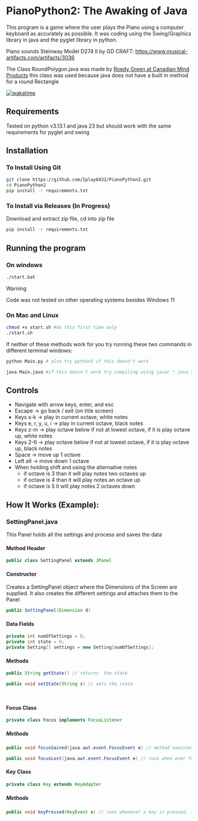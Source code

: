 # PianoPython2: The Awaking of Java
This program is a game where the user plays the Piano using a computer keyboard as accurately as possible. It was coding using the Swing/Graphics library in java and the pyglet library in python.


Piano sounds Steinway Model D274 II by GD CRAFT:
https://www.musical-artifacts.com/artifacts/3036

The Class RoundPolygon.java was made by [Roedy Green at Canadian Mind Products](http://mindprod.com) this class was used because java does not have a built in method for a round Rectangle

[![wakatime](https://wakatime.com/badge/user/5e0929d5-6c04-4390-b85f-6ed88b81a995/project/1544bf01-e84d-4ea5-bfb8-c9f39b50d72d.svg)](https://wakatime.com/badge/user/5e0929d5-6c04-4390-b85f-6ed88b81a995/project/1544bf01-e84d-4ea5-bfb8-c9f39b50d72d)

## Requirements
Tested on python v3.13.1 and java 23 but should work with the same requirements for pyglet and swing

## Installation
### To Install Using Git
```bash
git clone https://github.com/Iplay6432/PianoPython2.git
cd PianoPython2
pip install -r requirements.txt
```
### To Install via Releases (In Progress)
Download and extract zip file, cd into zip file
```bash 
pip install -r requirements.txt
```
## Running the program
### On windows
```bash
./start.bat
```

> [!WARNING]  
> Code was not tested on other operating systems besides Windows 11
### On Mac and Linux
```bash
chmod +x start.sh #do this first time only
./start.sh
```
If neither of these methods work for you try running these two commands in different terminal windows:
```bash
python Main.py # also try python3 if this doesn't work
```
```bash
java Main.java #if this doesn't work try compiling using javac *.java then running again
```
## Controls
- Navigate with arrow keys, enter, and esc
- Escape &rarr; go back / exit (on title screen)
- Keys s-k &rarr; play in current octave, white notes
- Keys e, r, y, u, i &rarr; play in current octave, black notes
- Keys z-m &rarr; play octave below if not at lowest octave, if it is play octave up, white notes
- Keys 2-6 &rarr; play octave below if not at lowest octave, if it is play octave up, black notes
- Space &rarr; move up 1 octave
- Left alt &rarr; move down 1 octave
- When holding shift and using the alternative notes
    - if octave is 3 than it will play notes two octaves up
    - if octave is 4 than it will play notes an octave up
    - if octave is 5 it will play notes 2 octaves down

## How It Works (Example):
### SettingPanel.java
This Panel holds all the settings and process and saves the data
#### Method Header
```java
public class SettingPanel extends JPanel
```
#### Constructor
Creates a SettingPanel object where the Dimensions of the Screen are supplied. It also creates the different settings and attaches them to the Panel
```java
public SettingPanel(Dimension d)
```

#### Data Fields
```java
private int numOfSettings = 8;
private int state = 0;
private Setting[] settings = new Setting[numOfSettings];
```
#### Methods
```java
public String getState() // returns  the state
```
```java
public void setState(String s) // sets the state
```
```java

```
```java
```
#### Focus Class
```java 
private class Focus implements FocusListener
```
##### Methods
```java
public void focusGained(java.awt.event.FocusEvent e) // method executes when ever focus of the panel was lost
```
```java
public void focusLost(java.awt.event.FocusEvent e) // runs when ever focus is lost, in this method it request focus after focus is lost to fix a bug
```

#### Key Class
```java
private class Key extends KeyAdapter
```
##### Methods
```java
public void keyPressed(KeyEvent e) // runs whenever a key is pressed, if the key is "esc" than asks user if they want to save the data and returns to title screen
```


